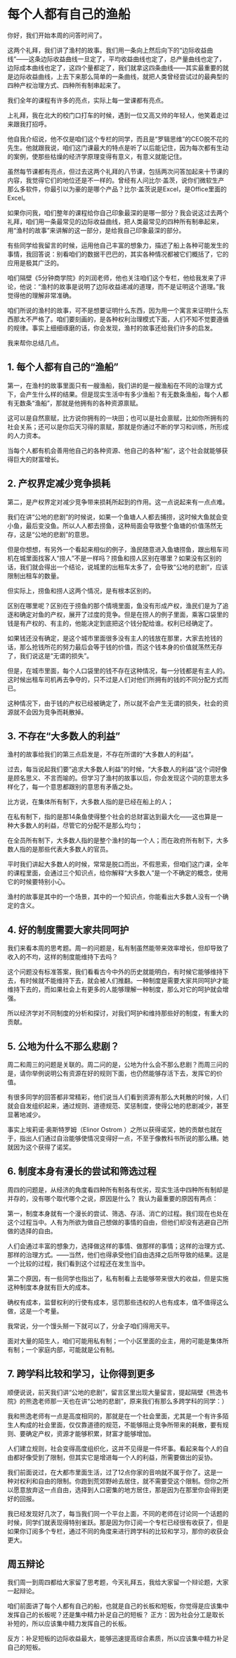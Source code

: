 # 每个人都有自己的渔船
你好，我们开始本周的问答时间了。

这两个礼拜，我们讲了渔村的故事。我们用一条向上然后向下的“边际收益曲线”——这条边际收益曲线一旦定了，平均收益曲线也定了，总产量曲线也定了，边际成本曲线也定了，这四个量都定了，我们就拿这四条曲线——其实最重要的就是边际收益曲线，上去下来那么简单的一条曲线，就把人类曾经尝试过的最典型的四种产权治理方式、四种所有制串起来了。

我们全年的课程有许多的亮点，实际上每一堂课都有亮点。

上礼拜，我在北大的校门口打车的时候，遇到一位又高又帅的年轻人，他笑着走过来跟我打招呼。

他自我介绍说，他不仅是咱们这个专栏的同学，而且是“罗辑思维”的CEO脱不花的先生。他就跟我说，咱们这门课最大的特点是听了以后能记住，因为每次都有生动的案例，使那些枯燥的经济学原理变得有意义，有意义就能记住。

虽然每节课都有亮点，但过去这两个礼拜的八节课，包括两次问答加起来十节课的内容，我觉得它们的地位还是不一样的。曾经有人问比尔·盖茨，说你们微软生产那么多软件，你最引以为豪的是哪个产品？比尔·盖茨说是Excel，是Office里面的Excel。

如果你问我，咱们整年的课程给你自己印象最深的是哪一部分？我会说这过去两个礼拜，咱们用一条最常见的边际收益曲线，把人类最常见的四种所有制串起来，用“渔村的故事”来讲解的这一部分，是给我自己印象最深的部分。

有些同学给我留言的时候，运用他自己丰富的想象力，描述了船上各种可能发生的事情，我回答说：别看咱们的数据干巴巴的，其实各种情况都被它们概括了，它的应用是极其广泛的。

咱们隔壁《5分钟商学院》的刘润老师，他也关注咱们这个专栏，他给我发来了评论，他说：“渔村的故事是说明了边际收益递减的道理，而不是证明这个道理。”我觉得他的理解非常准确。

咱们所说的渔村的故事，可不是想要证明什么东西，因为用一个寓言来证明什么东西那太不严格了。咱们要刻画的，是各种权利治理模式下面，人们不知不觉要遵循的规律。事实上细细琢磨的话，你会发现，渔村的故事还给我们许多的启发。

我来帮你总结几点。

## 1. 每个人都有自己的“渔船”
第一，在渔村的故事里面只有一艘渔船，我们讲的是一艘渔船在不同的治理方式下，会产生什么样的结果。但是现实生活中有多少渔船？有无数条渔船，每个人都有无数条“渔船”，那就是他拥有的各种资源禀赋。

这可以是自然禀赋，比方说你拥有的一块田；也可以是社会禀赋，比如你所拥有的社会关系；还可以是你后天习得的禀赋，那就是你通过不断的学习和训练，所形成的人力资本。

当每个人都有机会善用他自己的各种资源、他自己的各种“船”，这个社会就能够获得巨大的财富增长。

## 2. 产权界定减少竞争损耗
第二，是产权界定对减少竞争带来损耗所起到的作用。这一点说起来有一点点难。

我们在讲“公地的悲剧”的时候说，如果一个鱼塘人人都去捕捞，这时候大鱼就会变小鱼，最后变没鱼。所以人人都去捞鱼，这种局面会导致整个鱼塘的价值荡然无存，这是“公地的悲剧”的意思。

但是你想想，有另外一个看起来相似的例子，渔民随意进入鱼塘捞鱼，跟出租车司机在城里面找客人“捞人”不是一样吗？捞鱼和捞人区别在哪里？如果没有区别的话，我们就会得出一个结论，说城里的出租车太多了，会导致“公地的悲剧”，应该限制出租车的数量。

但实际上，捞鱼和捞人这两个情况，是有根本区别的。

区别在哪里呢？区别在于捞鱼的那个情境里面，鱼没有形成产权，渔民们是为了追逐和确定对鱼的产权，展开了过度的竞争。但是在捞人的例子里面，乘客口袋里的钱是有产权的、有主的，他能决定到底把这个钱分配给谁。权利已经确定了。

如果钱还没有确定，是这个城市里面很多没有主人的钱放在那里，大家去抢钱的话，那么抢钱所花的努力最后会等于钱的价值，而这个钱本身的价值就荡然无存了，我们说这是“无谓的损失”。

但是，在城市里面，每个人口袋里的钱不存在这种情况，每一分钱都是有主人的。这时候出租车司机再去争夺的，只不过是人们对他们所拥有的钱的不同分配方式而已。

这种情况下，由于钱的产权已经被确定了，所以就不会产生无谓的损失，社会的资源就不会因为竞争而耗散掉。

## 3. 不存在“大多数人的利益”
渔村的故事给我们的第三点启发是，不存在所谓的“大多数人的利益”。

过去，每当说起我们要“追求大多数人利益”的时候，“大多数人的利益”这个词好像是顾名思义、不言而喻的。但学习了渔村的故事以后，你会发现这个词的意思太多样化了，每一个意思都跟别的意思有矛盾之处。

比方说，在集体所有制下，大多数人指的是已经在船上的人；

在私有制下，指的是那14条鱼使得整个社会的总财富达到最大化——这也算是一种大多数人的利益，尽管它的分配不是那么均匀；

在全员所有制下，大多数人指的是整个渔村的每一个人；而在政府所有制下，大多数人指的是那些代表大多数人的官员。

平时我们讲起大多数人的时候，常常是脱口而出，不假思索，但咱们这门课，全年的课程里面，会通过三个知识点，给你解释“大多数人”是一个不确定的概念，使用它的时候要特别小心。

渔村的故事是其中的一个场景，其中的一个知识点，你能看出大多数人没有一个确定的含义。

## 4. 好的制度需要大家共同呵护
我们来看本周的思考题。周一的问题是，私有制虽然能带来效率增长，但却导致了收入的不均，这样的制度能维持下去吗？

这个问题没有标准答案，我们看看古今中外的历史就能明白，有时候它能够维持下去，有时候就不能维持下去，就会被人们推翻。一种制度是需要大家共同呵护才能维持下去的，而如果社会上有更多的人能够理解一种制度，那么对它的呵护就会增强。

所以经济学对不同制度的分析和探讨，对我们呵护和维持那些好的制度，有重大的贡献。

## 5. 公地为什么不那么悲剧？
周二和周三的问题是关联的。周二问的是，公地为什么会不那么悲剧？而周三问的是，请你举例说明公有资源在好的规则下面，也仍然能够存活下去，发挥它的价值。

有很多同学的回答都非常精彩，他们说当人们看到资源有那么大耗散的时候，人们就会自发组织起来，通过规则、道德规范、奖惩制度，使得公地的悲剧减少，甚至显著地减少。

事实上埃莉诺·奥斯特罗姆（Elinor Ostrom ）之所以获得诺奖，她的贡献也就在于，指出人们通过自治能够使情况变得好一点，不至于像教科书所说的那么糟。她就因为这个获得了诺奖。

## 6. 制度本身有漫长的尝试和筛选过程
周四的问题是，从经济的角度看四种所有制各有优劣，现实生活中四种所有制却是并存的，没有哪个取代哪个之说，原因是什么？
我认为最重要的原因有两点：

第一，制度本身就有一个漫长的尝试、筛选、存活、消亡的过程。我们现在也处在这个过程当中。人有为所欲为做自己想做的事情的自由，但他们却没有逃避自己所做的选择的自由。

人们会通过丰富的想象力，选择做这样的事情、做那样的事情；这样的治理方式、那样的治理方式。——当然，他们也得承受他们自由选择之后所导致的结果。这是一个比较的过程，我们看到这个过程还在发生当中。

第二个原因，有一些同学也指出了，私有制看上去能够带来很大的收益，但是实施这种制度本身就有巨大的成本。

确权有成本，监督权利的行使有成本，惩罚那些违权的人也有成本，值不值得这么做，这是一个考量。

我常说，分一个馒头掰一下就可以了，分金子咱们得用天平。

面对大量的陌生人，咱们可能用私有制；一个小区里面的业主，用的可能是集体所有制；一个家庭内部，可能就是公有制。

## 7. 跨学科比较和学习，让你得到更多
顺便说说，前天我们讲“公地的悲剧”，留言区里出现大量留言，提起隔壁《熊逸书院》的熊逸老师那一天也在讲“公地的悲剧”，原来我们有那么多跨学科的同学：）

我和熊逸老师有一点是高度相同的，那就是在一个社会里面，尤其是一个有许多陌生人构成的社会里面，仅仅靠道德的规范，不能够阻止竞争所带来的耗散，要有规则、要确定产权，资源才能够积累，财富才能够增加。

人们建立规则，社会变得高度组织化，这并不见得是一件坏事。看起来每个人的自由都好像受到了限制，但其实它是增进每一个人的利益，所需要做出的妥协。

我们前面说过，在大都市里面生活，过了12点你家的音响就不属于你了。这是一种对权利和自由的限制。你跑到荒郊野岭去居住，就不需要受这个限制。但你之所以愿意放弃这一点自由，选择到人口密集的地方居住，那是因为在那里你会得到更好的回报。

我已经发现好几次了，每当我们同一个平台上面，不同的老师在讨论同一个话题的时候，同学们就表现得特别雀跃。那是因为你订阅一个专栏已经很有收获了，但是如果你订阅多个专栏，通过不同的角度来进行跨学科的比较和学习，那你的收获会更大。

## 周五辩论
我们周一到周四都给大家留了思考题，今天礼拜五，我给大家留一个辩论题，大家一起辩论。

咱们前面讲了每个人都有自己的船，也就是自己的长板和短板，你觉得是应该集中发挥自己的长板呢？还是集中精力补足自己的短板？
正方：因为社会分工是取长补短的，所以应该集中精力发挥自己的长板。

反方：补足短板的边际收益最大，能够迅速提高综合素质，所以应该集中精力补足自己的短板。